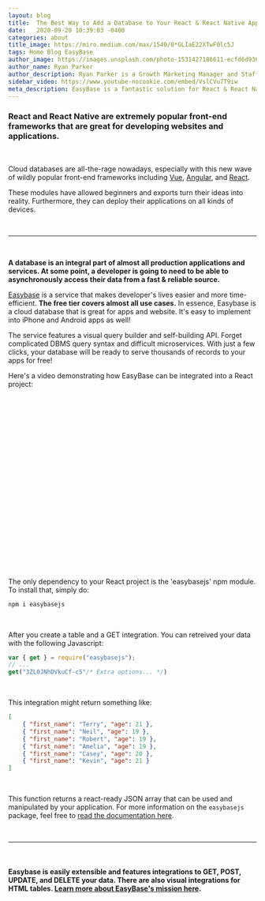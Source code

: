 ```yaml
---
layout: blog
title:  The Best Way to Add a Database to Your React & React Native Apps	
date:   2020-09-20 10:39:03 -0400
categories: about
title_image: https://miro.medium.com/max/1540/0*GLIaE22XTwF0lc5J
tags: Home Blog EasyBase
author_image: https://images.unsplash.com/photo-1531427186611-ecfd6d936c79?ixlib=rb-1.2.1&q=80&fm=jpg&cs=tinysrgb&w=600&h=600&ixid=eyJhcHBfaWQiOjF9&fit=crop&crop=focalpoint&fp-x=0.51&fp-y=.375&fp-z=1.85
author_name: Ryan Parker
author_description: Ryan Parker is a Growth Marketing Manager and Staff Writer for EasyBase. He has previously written and contributed to various tech-related publications.
sidebar_video: https://www.youtube-nocookie.com/embed/VslCVu7T9iw
meta_description: EasyBase is a fantastic solution for React & React Native developers. The 'easybasejs' npm module makes it extremely easy to integrate your free cloud database!
---
```

### React and React Native are extremely popular front-end frameworks that are great for developing websites and applications.

<br />

Cloud databases are all-the-rage nowadays, especially with this new wave of wildly popular front-end frameworks including [Vue](https://vuejs.org/), [Angular](https://angular.io/), and [React](https://reactjs.org/).

These modules have allowed beginners and exports turn their ideas into reality. Furthermore, they can deploy their applications on all kinds of devices.

<br />
<hr />
<br />

**A database is an integral part of almost all production applications and services. At some point, a developer is going to need to be able to asynchronously access their data from a fast & reliable source.**

[Easybase](https://easybase.io) is a service that makes developer's lives easier and more time-efficient. **The free tier covers almost all use cases.** In essence, Easybase is a cloud database that is great for apps and website. It's easy to implement into iPhone and Android apps as well!

The service features a visual query builder and self-building API. Forget complicated DBMS query syntax and difficult microservices. With just a few clicks, your database will be ready to serve thousands of records to your apps for free!

Here's a video demonstrating how EasyBase can be integrated into a React project:

<iframe style="width: 100%; height: 355px;" class="lazyload" data-src="https://www.youtube-nocookie.com/embed/VslCVu7T9iw" frameborder="0" allow="accelerometer; autoplay; encrypted-media; gyroscope; picture-in-picture" allowfullscreen></iframe>

<br />

The only dependency to your React project is the 'easybasejs' npm module. To install that, simply do:
```python
npm i easybasejs
```

<br />

After you create a table and a GET integration. You can retreived your data with the following Javascript:

```javascript
var { get } = require("easybasejs");
// ...
get("3ZL0JNhDVkuCf-c5"/* Extra options... */)
```

<br />

This integration might return something like: 
```json
[
    { "first_name": "Terry", "age": 21 },
    { "first_name": "Neil", "age": 19 },
    { "first_name": "Robert", "age": 19 },
    { "first_name": "Amelia", "age": 19 },
    { "first_name": "Casey", "age": 20 },
    { "first_name": "Kevin", "age": 21 }
]
```

<br />

This function returns a react-ready JSON array that can be used and manipulated by your application. For more information on the `easybasejs` package, feel free to [read the documentation here](https://github.com/easybase/easybasejs).

<br />
<hr />
<br />

#### Easybase is easily extensible and features integrations to GET, POST, UPDATE, and DELETE your data. There are also visual integrations for HTML tables. [Learn more about EasyBase's mission here](/about).
